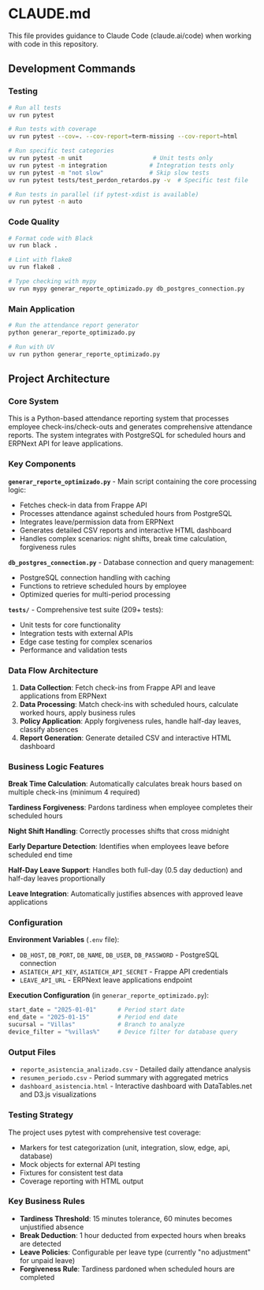 # CLAUDE.md

This file provides guidance to Claude Code (claude.ai/code) when working with code in this repository.

## Development Commands

### Testing
```bash
# Run all tests
uv run pytest

# Run tests with coverage
uv run pytest --cov=. --cov-report=term-missing --cov-report=html

# Run specific test categories
uv run pytest -m unit                    # Unit tests only
uv run pytest -m integration            # Integration tests only
uv run pytest -m "not slow"             # Skip slow tests
uv run pytest tests/test_perdon_retardos.py -v  # Specific test file

# Run tests in parallel (if pytest-xdist is available)
uv run pytest -n auto
```

### Code Quality
```bash
# Format code with Black
uv run black .

# Lint with flake8
uv run flake8 .

# Type checking with mypy
uv run mypy generar_reporte_optimizado.py db_postgres_connection.py
```

### Main Application
```bash
# Run the attendance report generator
python generar_reporte_optimizado.py

# Run with UV
uv run python generar_reporte_optimizado.py
```

## Project Architecture

### Core System
This is a Python-based attendance reporting system that processes employee check-ins/check-outs and generates comprehensive attendance reports. The system integrates with PostgreSQL for scheduled hours and ERPNext API for leave applications.

### Key Components

**`generar_reporte_optimizado.py`** - Main script containing the core processing logic:
- Fetches check-in data from Frappe API
- Processes attendance against scheduled hours from PostgreSQL 
- Integrates leave/permission data from ERPNext
- Generates detailed CSV reports and interactive HTML dashboard
- Handles complex scenarios: night shifts, break time calculation, forgiveness rules

**`db_postgres_connection.py`** - Database connection and query management:
- PostgreSQL connection handling with caching
- Functions to retrieve scheduled hours by employee
- Optimized queries for multi-period processing

**`tests/`** - Comprehensive test suite (209+ tests):
- Unit tests for core functionality
- Integration tests with external APIs
- Edge case testing for complex scenarios
- Performance and validation tests

### Data Flow Architecture

1. **Data Collection**: Fetch check-ins from Frappe API and leave applications from ERPNext
2. **Data Processing**: Match check-ins with scheduled hours, calculate worked hours, apply business rules
3. **Policy Application**: Apply forgiveness rules, handle half-day leaves, classify absences
4. **Report Generation**: Generate detailed CSV and interactive HTML dashboard

### Business Logic Features

**Break Time Calculation**: Automatically calculates break hours based on multiple check-ins (minimum 4 required)

**Tardiness Forgiveness**: Pardons tardiness when employee completes their scheduled hours

**Night Shift Handling**: Correctly processes shifts that cross midnight

**Early Departure Detection**: Identifies when employees leave before scheduled end time

**Half-Day Leave Support**: Handles both full-day (0.5 day deduction) and half-day leaves proportionally

**Leave Integration**: Automatically justifies absences with approved leave applications

### Configuration

**Environment Variables** (`.env` file):
- `DB_HOST`, `DB_PORT`, `DB_NAME`, `DB_USER`, `DB_PASSWORD` - PostgreSQL connection
- `ASIATECH_API_KEY`, `ASIATECH_API_SECRET` - Frappe API credentials
- `LEAVE_API_URL` - ERPNext leave applications endpoint

**Execution Configuration** (in `generar_reporte_optimizado.py`):
```python
start_date = "2025-01-01"      # Period start date
end_date = "2025-01-15"        # Period end date  
sucursal = "Villas"            # Branch to analyze
device_filter = "%villas%"     # Device filter for database query
```

### Output Files

- `reporte_asistencia_analizado.csv` - Detailed daily attendance analysis
- `resumen_periodo.csv` - Period summary with aggregated metrics
- `dashboard_asistencia.html` - Interactive dashboard with DataTables.net and D3.js visualizations

### Testing Strategy

The project uses pytest with comprehensive test coverage:
- Markers for test categorization (unit, integration, slow, edge, api, database)
- Mock objects for external API testing
- Fixtures for consistent test data
- Coverage reporting with HTML output

### Key Business Rules

- **Tardiness Threshold**: 15 minutes tolerance, 60 minutes becomes unjustified absence
- **Break Deduction**: 1 hour deducted from expected hours when breaks are detected
- **Leave Policies**: Configurable per leave type (currently "no adjustment" for unpaid leave)
- **Forgiveness Rule**: Tardiness pardoned when scheduled hours are completed